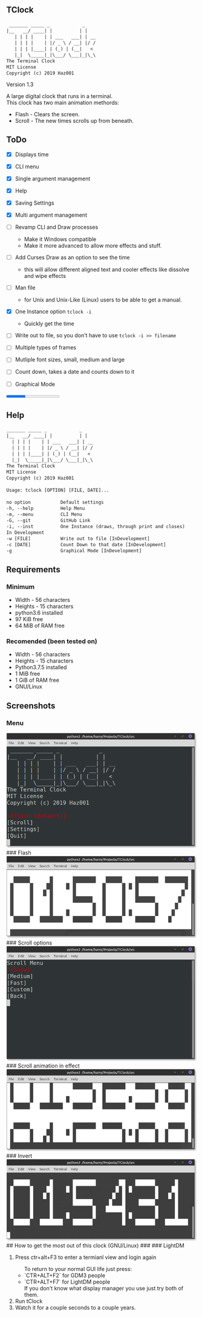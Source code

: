 TClock
-----
```
 _______ _____ _            _
|__   __/ ____| |          | |
   | | | |    | | ___   ___| | __
   | | | |    | |/ _ \ / __| |/ /
   | | | |____| | (_) | (__|   <
   |_|  \_____|_|\___/ \___|_|\_\
The Terminal Clock
MIT License
Copyright (c) 2019 Haz001
```
Version 1.3

A large digital clock that runs in a terminal. <br/>
This clock has two main animation methords:

- Flash - Clears the screen.</li>
- Scroll - The new times scrolls up from beneath.</li>


## ToDo
- [x] Displays time
- [x] CLI menu
- [x] Single argument management
- [x] Help
- [x] Saving Settings
- [x] Multi argument management
- [ ] Revamp CLI and Draw processes
  - Make it Windows compatible
  - Make it more advanced to allow more effects and stuff.
- [ ] Add Curses Draw as an option to see the time
  - this will allow different aligned text and cooler effects like dissolve and wipe effects
- [ ] Man file
  - for Unix and Unix-Like (Linux) users to be able to get a manual.
- [x] One Instance option ```tclock -i```
  - Quickly get the time

- [ ] Write out to file, so you don't have to use ```tclock -i >> filename```
- [ ] Multiple types of frames
- [ ] Mutliple font sizes, small, medium and large
- [ ] Count down, takes a date and counts down to it
- [ ] Graphical Mode

<progress value="5" max="14">35.7%</progress>

## Help

```
_______ _____ _            _
|__   __/ ____| |          | |
  | | | |    | | ___   ___| | __
  | | | |    | |/ _ \ / __| |/ /
  | | | |____| | (_) | (__|   <
  |_|  \_____|_|\___/ \___|_|\_\
The Terminal Clock
MIT License
Copyright (c) 2019 Haz001

Usage: tclock [OPTION] [FILE, DATE]...

no option           Default settings
-h, --help          Help Menu
-m, --menu          CLI Menu
-G, --git           GitHub Link
-i, --inst          One Instance (draws, through print and closes)
In Development
-w [FILE]           Write out to file [InDevelopment]
-c [DATE]           Count Down to that date [InDevelopment]
-g                  Graphical Mode [InDevelopment]

```

## Requirements
### Minimum

- Width - 56 characters
- Heights - 15 characters
- python3.6 installed
- 97 KiB free
- 64 MiB of RAM free


### Recomended (been tested on)

- Width - 56 characters
- Heights - 15 characters
- Python3.7.5 installed
- 1 MiB free
- 1 GiB of RAM free
- GNU/Linux


## Screenshots
### Menu
<img src="img2.png"/>
### Flash
<img src="img1.png"/>
### Scroll options
<img src="img3.png"/>
### Scroll animation in effect
<img src="img4.png"/>
### Invert
<img src="img5.png"/>
## How to get the most out of this clock (GNU/Linux)
###
### LightDM
<ol>
  <li>Press ctr+alt+F3 to enter a termianl view and login again</li>
    <ul>
        To return to your normal GUI life just press:
        <li>`CTR+ALT+F2` for GDM3 people</li>
        <li>`CTR+ALT+F7` for LightDM people</li>
        If you don't know what display manager you use just try both of them.
    </ul>
  <li>Run tClock</li>
  <li>Watch it for a couple seconds to a couple years.</li>
</ol>

<!--
## How to get the most out of this clock (windows)

<ol>
  <li>Install python3.x from <a href="https://www.python.org/downloads/release/python-372/">python.org</a>.</li>
  <li>Double click the python file and then when cmd opens it press F11 to go fullscreen</li>
</ol>
-->
